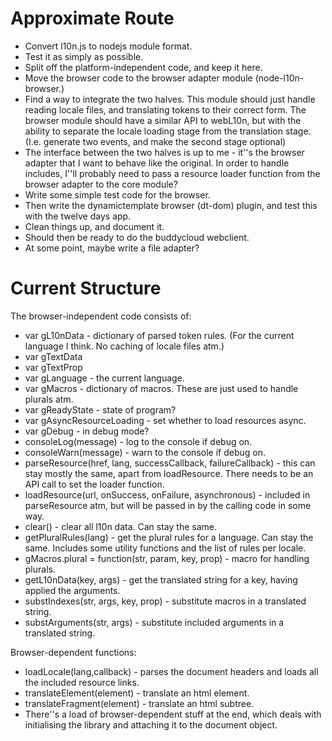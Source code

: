 Approximate Route
=================

* Convert l10n.js to nodejs module format.
* Test it as simply as possible.
* Split off the platform-independent code, and keep it here.
* Move the browser code to the browser adapter module (node-l10n-browser.)
* Find a way to integrate the two halves. This module should just handle reading locale files, and translating tokens to their correct form. The browser module should have a similar API to webL10n, but with the ability to separate the locale loading stage from the translation stage. (I.e. generate two events, and make the second stage optional)
* The interface between the two halves is up to me - it''s the browser adapter that I want to behave like the original. In order to handle includes, I''ll probably need to pass a resource loader function from the browser adapter to the core module?
* Write some simple test code for the browser.
* Then write the dynamictemplate browser (dt-dom) plugin, and test this with the twelve days app.
* Clean things up, and document it.
* Should then be ready to do the buddycloud webclient.
* At some point, maybe write a file adapter?

Current Structure
=================
The browser-independent code consists of:
* var gL10nData - dictionary of parsed token rules. (For the current language I think. No caching of locale files atm.)
* var gTextData
* var gTextProp
* var gLanguage - the current language.
* var gMacros - dictionary of macros. These are just used to handle plurals atm.
* var gReadyState - state of program?
* var gAsyncResourceLoading - set whether to load resources async.
* var gDebug - in debug mode?
* consoleLog(message) - log to the console if debug on.
* consoleWarn(message) - warn to the console if debug on.
* parseResource(href, lang, successCallback, failureCallback) - this can stay mostly the same, apart from loadResource. There needs to be an API call to set the loader function.
* loadResource(url, onSuccess, onFailure, asynchronous) - included in parseResource atm, but will be passed in by the calling code in some way.
* clear() - clear all l10n data. Can stay the same.
* getPluralRules(lang) - get the plural rules for a language. Can stay the same. Includes some utility functions and the list of rules per locale.
* gMacros.plural = function(str, param, key, prop) - macro for handling plurals. 
* getL10nData(key, args) - get the translated string for a key, having applied the arguments.
* substIndexes(str, args, key, prop) - substitute macros in a translated string.
* substArguments(str, args) - substitute included arguments in a translated string.

Browser-dependent functions:
* loadLocale(lang,callback) - parses the document headers and loads all the included resource links.
* translateElement(element) - translate an html element.
* translateFragment(element) - translate an html subtree.
* There''s a load of browser-dependent stuff at the end, which deals with initialising the library and attaching it to the document object.
